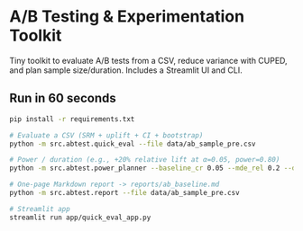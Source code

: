 # A/B Testing & Experimentation Toolkit

Tiny toolkit to evaluate A/B tests from a CSV, reduce variance with CUPED, and plan sample size/duration. Includes a Streamlit UI and CLI.

## Run in 60 seconds

```bash
pip install -r requirements.txt

# Evaluate a CSV (SRM + uplift + CI + bootstrap)
python -m src.abtest.quick_eval --file data/ab_sample_pre.csv

# Power / duration (e.g., +20% relative lift at α=0.05, power=0.80)
python -m src.abtest.power_planner --baseline_cr 0.05 --mde_rel 0.2 --daily_users 40000 --split 0.5

# One-page Markdown report -> reports/ab_baseline.md
python -m src.abtest.report --file data/ab_sample_pre.csv

# Streamlit app
streamlit run app/quick_eval_app.py
